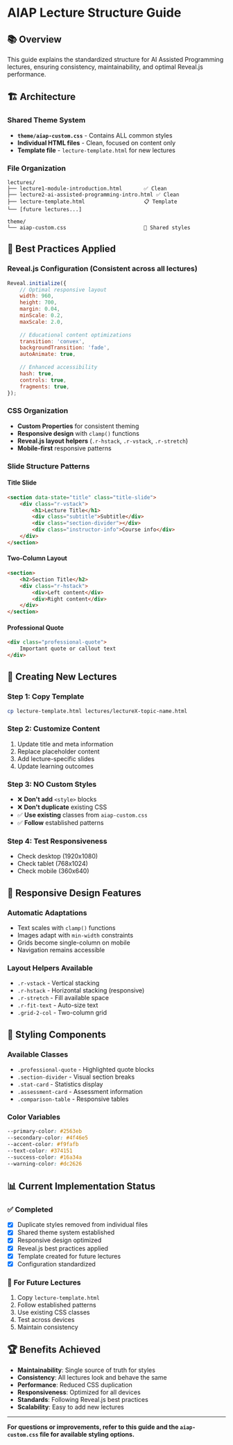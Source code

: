 # AIAP Lecture Structure Guide

## 📚 **Overview**

This guide explains the standardized structure for AI Assisted Programming lectures, ensuring consistency, maintainability, and optimal Reveal.js performance.

## 🏗️ **Architecture**

### **Shared Theme System**
- **`theme/aiap-custom.css`** - Contains ALL common styles
- **Individual HTML files** - Clean, focused on content only
- **Template file** - `lecture-template.html` for new lectures

### **File Organization**
```
lectures/
├── lecture1-module-introduction.html       ✅ Clean
├── lecture2-ai-assisted-programming-intro.html ✅ Clean
├── lecture-template.html                   📋 Template
└── [future lectures...]

theme/
└── aiap-custom.css                         🎨 Shared styles
```

## 🎯 **Best Practices Applied**

### **Reveal.js Configuration (Consistent across all lectures)**
```javascript
Reveal.initialize({
    // Optimal responsive layout
    width: 960,
    height: 700,
    margin: 0.04,
    minScale: 0.2,
    maxScale: 2.0,
    
    // Educational content optimizations
    transition: 'convex',
    backgroundTransition: 'fade',
    autoAnimate: true,
    
    // Enhanced accessibility
    hash: true,
    controls: true,
    fragments: true,
});
```

### **CSS Organization**
- **Custom Properties** for consistent theming
- **Responsive design** with `clamp()` functions
- **Reveal.js layout helpers** (`.r-hstack`, `.r-vstack`, `.r-stretch`)
- **Mobile-first** responsive patterns

### **Slide Structure Patterns**

#### **Title Slide**
```html
<section data-state="title" class="title-slide">
    <div class="r-vstack">
        <h1>Lecture Title</h1>
        <div class="subtitle">Subtitle</div>
        <div class="section-divider"></div>
        <div class="instructor-info">Course info</div>
    </div>
</section>
```

#### **Two-Column Layout**
```html
<section>
    <h2>Section Title</h2>
    <div class="r-hstack">
        <div>Left content</div>
        <div>Right content</div>
    </div>
</section>
```

#### **Professional Quote**
```html
<div class="professional-quote">
    Important quote or callout text
</div>
```

## 🚀 **Creating New Lectures**

### **Step 1: Copy Template**
```bash
cp lecture-template.html lectures/lectureX-topic-name.html
```

### **Step 2: Customize Content**
1. Update title and meta information
2. Replace placeholder content
3. Add lecture-specific slides
4. Update learning outcomes

### **Step 3: NO Custom Styles**
- ❌ **Don't add** `<style>` blocks
- ❌ **Don't duplicate** existing CSS
- ✅ **Use existing** classes from `aiap-custom.css`
- ✅ **Follow** established patterns

### **Step 4: Test Responsiveness**
- Check desktop (1920x1080)
- Check tablet (768x1024)
- Check mobile (360x640)

## 📱 **Responsive Design Features**

### **Automatic Adaptations**
- Text scales with `clamp()` functions
- Images adapt with `min-width` constraints  
- Grids become single-column on mobile
- Navigation remains accessible

### **Layout Helpers Available**
- `.r-vstack` - Vertical stacking
- `.r-hstack` - Horizontal stacking (responsive)
- `.r-stretch` - Fill available space
- `.r-fit-text` - Auto-size text
- `.grid-2-col` - Two-column grid

## 🎨 **Styling Components**

### **Available Classes**
- `.professional-quote` - Highlighted quote blocks
- `.section-divider` - Visual section breaks
- `.stat-card` - Statistics display
- `.assessment-card` - Assessment information
- `.comparison-table` - Responsive tables

### **Color Variables**
```css
--primary-color: #2563eb
--secondary-color: #4f46e5
--accent-color: #f9fafb
--text-color: #374151
--success-color: #16a34a
--warning-color: #dc2626
```

## 📊 **Current Implementation Status**

### ✅ **Completed**
- [x] Duplicate styles removed from individual files
- [x] Shared theme system established
- [x] Responsive design optimized
- [x] Reveal.js best practices applied
- [x] Template created for future lectures
- [x] Configuration standardized

### 🔧 **For Future Lectures**
1. Copy `lecture-template.html`
2. Follow established patterns
3. Use existing CSS classes
4. Test across devices
5. Maintain consistency

## 🏆 **Benefits Achieved**

- **Maintainability**: Single source of truth for styles
- **Consistency**: All lectures look and behave the same
- **Performance**: Reduced CSS duplication
- **Responsiveness**: Optimized for all devices
- **Standards**: Following Reveal.js best practices
- **Scalability**: Easy to add new lectures

---

**For questions or improvements, refer to this guide and the `aiap-custom.css` file for available styling options.**